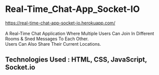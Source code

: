 # Real-Time_Chat-App_Socket-IO
https://real-time-chat-app-socket-io.herokuapp.com/<br><br>
A Real-Time Chat Application Where Multiple Users Can Join In Different Rooms &amp; Sned Messages To Each Other.<br>
Users Can Also Share Their Current Locations.<br>
## Technologies Used : HTML, CSS, JavaScript, Socket.io
